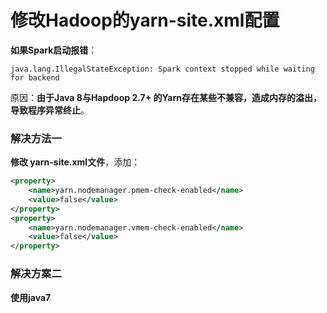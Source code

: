 修改Hadoop的yarn-site.xml配置
=================================================================================
**如果Spark启动报错**：
```
java.lang.IllegalStateException: Spark context stopped while waiting for backend
```
原因：**由于Java 8与Hapdoop 2.7+ 的Yarn存在某些不兼容，造成内存的溢出，导致程序异常终止**。

### 解决方法一
**修改 yarn-site.xml文件**，添加：
```xml
<property>
    <name>yarn.nodemanager.pmem-check-enabled</name>
    <value>false</value>
</property>
<property>
    <name>yarn.nodemanager.vmem-check-enabled</name>
    <value>false</value>
</property>
```

### 解决方案二
**使用java7**

